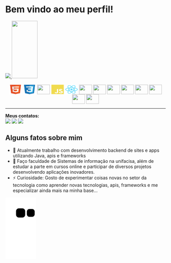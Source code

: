 <h1>Bem vindo ao meu perfil!</h1>

<div>
  <a href="https://thiagoport.netlify.app/">  
  <img height="180em" src="https://github-readme-stats.vercel.app/api?username=thiagofnd&show_icons=true&theme=radical&locale=pt-br"/>
  <img width="40%" height="180em" src="https://github-readme-stats.vercel.app/api/top-langs/?username=thiagofnd&layout=donut&theme=radical&locale=pt-br"/>
  </a>
</div>

<div width="100%" style="display: inline_block; text-align:center;"><br>
  <img align="center" height="30" width="40" src="https://raw.githubusercontent.com/devicons/devicon/master/icons/html5/html5-original.svg">
  <img align="center" height="30" width="40" src="https://raw.githubusercontent.com/devicons/devicon/master/icons/css3/css3-original.svg">
  <img align="center" height="30" width="40" src="https://cdn.jsdelivr.net/gh/devicons/devicon/icons/bootstrap/bootstrap-original.svg">
  <img align="center" height="30" width="40" src="https://raw.githubusercontent.com/devicons/devicon/master/icons/javascript/javascript-plain.svg">
  <img align="center" height="30" width="40" src="https://raw.githubusercontent.com/devicons/devicon/master/icons/react/react-original.svg">
  <img align="center" height="30" width="40" src="https://cdn.jsdelivr.net/gh/devicons/devicon/icons/nodejs/nodejs-original.svg">
  <img align="center" height="30" width="40" src="https://cdn.jsdelivr.net/gh/devicons/devicon/icons/wordpress/wordpress-plain.svg">
  <img align="center" height="30" width="40" src="https://cdn.jsdelivr.net/gh/devicons/devicon/icons/azure/azure-original.svg">
  <img align="center" height="30" width="40" src="https://cdn.jsdelivr.net/gh/devicons/devicon/icons/vscode/vscode-original.svg">
  <img align="center" height="30" width="40" src="https://cdn.jsdelivr.net/gh/devicons/devicon/icons/git/git-original.svg">
  <img align="center" height="30" width="40" src="https://cdn.jsdelivr.net/gh/devicons/devicon/icons/github/github-original.svg">
  <img align="center" height="30" width="40" src="https://cdn.jsdelivr.net/gh/devicons/devicon/icons/figma/figma-original.svg">
  <img align="center" height="30" width="40" src="https://cdn.jsdelivr.net/gh/devicons/devicon/icons/java/java-original.svg" />
</div>

<hr>
<b>Meus contatos:</b>
<div>
  <a href="https://www.linkedin.com/in/thiago-fernandes-b07927227/"><img src="https://img.shields.io/badge/LinkedIn-0077B5?style=for-the-badge&logo=linkedin&logoColor=white"/></a>
  <a href="https://api.whatsapp.com/send?phone=5583986186322"><img src="https://img.shields.io/badge/WhatsApp-25D366?style=for-the-badge&logo=whatsapp&logoColor=white"/></a>
  <a href="mailto:thiagofernandess158@gmail.com"><img src="https://img.shields.io/badge/Gmail-D14836?style=for-the-badge&logo=gmail&logoColor=white"/></a>
</div>
<h2>Alguns fatos sobre mim</h2>

- 🔭 Atualmente trabalho com desenvolvimento backend de sites e apps utilizando Java, apis e frameworks 
- 🌱 Faço faculdade de Sistemas de informação na unifacisa, além de estudar a parte em cursos online e participar de diversos projetos desenvolvendo aplicações inovadores.
- ⚡ Curiosidade: Gosto de experimentar coisas novas no setor da tecnologia como aprender novas tecnologias, apis, frameworks e me especializar ainda mais na minha base...

![snake animation](https://github.com/thiagofnd/thiagofnd/blob/output/github-contribution-grid-snake.svg)
